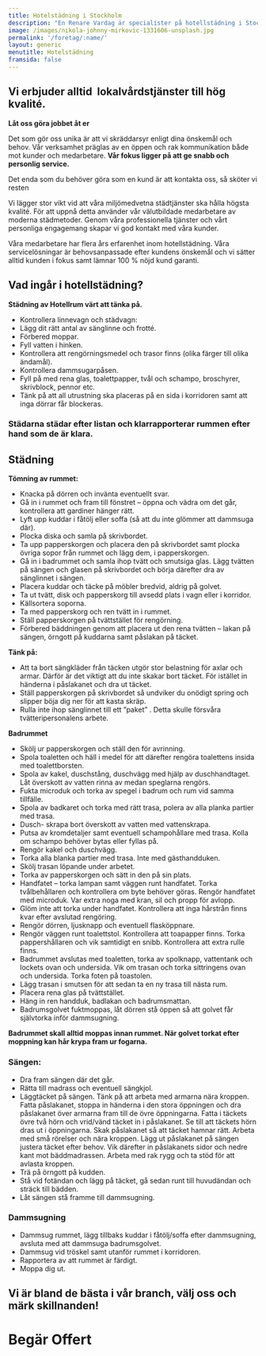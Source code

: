 ```yaml
---
title: Hotelstädning i Stockholm
description: "En Renare Vardag är specialister på hotellstädning i Stockholm och\_jobbar professionellt \_på förhållandet mellan pris och prestation."
image: /images/nikola-johnny-mirkovic-1331606-unsplash.jpg
permalink: '/foretag/:name/'
layout: generic
menutitle: Hotelstädning
framsida: false
---
```


## Vi erbjuder alltid  lokalvårdstjänster till hög kvalité. 

**Låt oss göra jobbet åt er**

Det som gör oss unika är att vi skräddarsyr enligt dina önskemål och behov. Vår verksamhet präglas av en öppen och rak kommunikation både mot kunder och medarbetare. **Vår fokus ligger på att ge snabb och personlig service.**

Det enda som du behöver göra som en kund är att kontakta oss, så sköter vi resten

Vi lägger stor vikt vid att våra miljömedvetna städtjänster ska hålla högsta kvalité. För att uppnå detta använder vår välutbildade medarbetare av moderna städmetoder. Genom våra professionella tjänster och vårt personliga engagemang skapar vi god kontakt med våra kunder.

Våra medarbetare har flera års erfarenhet inom hotellstädning. Våra servicelösningar är behovsanpassade efter kundens önskemål och vi sätter alltid kunden i fokus samt lämnar 100 % nöjd kund garanti.

## Vad ingår i hotellstädning?

**Städning av Hotellrum värt att tänka på.**

* Kontrollera linnevagn och städvagn:
* Lägg dit rätt antal av sänglinne och frotté.
* Förbered moppar.
* Fyll vatten i hinken.
* Kontrollera att rengörningsmedel och trasor finns (olika färger till olika ändamål).
* Kontrollera dammsugarpåsen.
* Fyll på med rena glas, toalettpapper, tvål och schampo, broschyrer, skrivblock, pennor etc.
* Tänk på att all utrustning ska placeras på en sida i korridoren samt att inga dörrar får blockeras.

### Städarna städar efter listan och klarrapporterar rummen efter hand som de är klara.

## Städning

**Tömning av rummet:**

* Knacka på dörren och invänta eventuellt svar.
* Gå in i rummet och fram till fönstret – öppna och vädra om det går, kontrollera att gardiner hänger rätt.
* Lyft upp kuddar i fåtölj eller soffa (så att du inte glömmer att dammsuga där).
* Plocka diska och samla på skrivbordet.
* Ta upp papperskorgen och placera den på skrivbordet samt plocka övriga sopor från rummet och lägg dem, i papperskorgen.
* Gå in i badrummet och samla ihop tvätt och smutsiga glas. Lägg tvätten på sängen och glasen på skrivbordet och börja därefter dra av sänglinnet i sängen.
* Placera kuddar och täcke på möbler bredvid, aldrig på golvet.
* Ta ut tvätt, disk och papperskorg till avsedd plats i vagn eller i korridor.
* Källsortera soporna.
* Ta med papperskorg och ren tvätt in i rummet.
* Ställ papperskorgen på tvättstället för rengörning.
* Förbered bäddningen genom att placera ut den rena tvätten – lakan på sängen, örngott på kuddarna samt påslakan på täcket.

**Tänk på:**

* Att ta bort sängkläder från täcken utgör stor belastning för axlar och armar. Därför är det viktigt att du inte skakar bort täcket. För istället in händerna i påslakanet och dra ut täcket.
* Ställ papperskorgen på skrivbordet så undviker du onödigt spring och slipper böja dig ner för att kasta skräp.
* Rulla inte ihop sänglinnet till ett ”paket” . Detta skulle försvåra tvätteripersonalens arbete.

**Badrummet**

* Skölj ur papperskorgen och ställ den för avrinning.
* Spola toaletten och häll i medel för att därefter rengöra toalettens insida med toalettborsten.
* Spola av kakel, duschstång, duschvägg med hjälp av duschhandtaget. Låt överskott av vatten rinna av medan speglarna rengörs.
* Fukta microduk och torka av spegel i badrum och rum vid samma tillfälle.
* Spola av badkaret och torka med rätt trasa, polera av alla planka partier med trasa.
* Dusch- skrapa bort överskott av vatten med vattenskrapa.
* Putsa av kromdetaljer samt eventuell schampohållare med trasa. Kolla om schampo behöver bytas eller fyllas på.
* Rengör kakel och duschvägg.
* Torka alla blanka partier med trasa. Inte med gästhandduken.
* Skölj trasan löpande under arbetet.
* Torka av papperskorgen och sätt in den på sin plats.
* Handfatet – torka lampan samt väggen runt handfatet. Torka tvålbehållaren och kontrollera om byte behöver göras. Rengör handfatet med microduk. Var extra noga med kran, sil och propp för avlopp.
* Glöm inte att torka under handfatet. Kontrollera att inga hårstrån finns kvar efter avslutad rengöring.
* Rengör dörren, ljusknapp och eventuell flasköppnare.
* Rengör väggen runt toalettstol. Kontrollera att toapapper finns. Torka pappershållaren och vik samtidigt en snibb. Kontrollera att extra rulle finns.
* Badrummet avslutas med toaletten, torka av spolknapp, vattentank och lockets ovan och undersida. Vik om trasan och torka sittringens ovan och undersida. Torka foten på toastolen.
* Lägg trasan i smutsen för att sedan ta en ny trasa till nästa rum.
* Placera rena glas på tvättstället.
* Häng in ren handduk, badlakan och badrumsmattan.
* Badrumsgolvet fuktmoppas, låt dörren stå öppen så att golvet får självtorka inför dammsugning.

**Badrummet skall alltid moppas innan rummet. När golvet torkat efter moppning kan hår krypa fram ur fogarna.**

### Sängen:

* Dra fram sängen där det går.
* Rätta till madrass och eventuell sängkjol.
* Läggtäcket på sängen. Tänk på att arbeta med armarna nära kroppen. Fatta påslakanet, stoppa in händerna i den stora öppningen och dra påslakanet över armarna fram till de övre öppningarna. Fatta i täckets övre två hörn och vrid/vänd täcket in i påslakanet. Se till att täckets hörn dras ut i öppningarna. Skak påslakanet så att täcket hamnar rätt. Arbeta med små rörelser och nära kroppen. Lägg ut påslakanet på sängen justera täcket efter behov. Vik därefter in påslakanets sidor och nedre kant mot bäddmadrassen. Arbeta med rak rygg och ta stöd för att avlasta kroppen.
* Trä på örngott på kudden.
* Stå vid fotändan och lägg på täcket, gå sedan runt till huvudändan och sträck till bädden.
* Låt sängen stå framme till dammsugning.

### Dammsugning

* Dammsug rummet, lägg tillbaks kuddar i fåtölj/soffa efter dammsugning, avsluta med att dammsuga badrumsgolvet.
* Dammsug vid tröskel samt utanför rummet i korridoren.
* Rapportera av att rummet är färdigt.
* Moppa dig ut.

## Vi är bland de bästa i vår branch, välj oss och märk skillnanden!

# Begär Offert